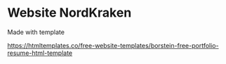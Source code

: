 # Website NordKraken
Made with template 

https://htmltemplates.co/free-website-templates/borstein-free-portfolio-resume-html-template
